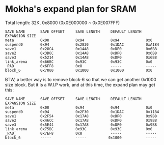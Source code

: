 # Mokha's expand plan for SRAM
Total length: 32K, 0x8000 (0x0E000000 ~ 0x0E007FFF)

```
SAVE NAME       SAVE OFFSET     SAVE LENGTH     DEFAULT LENGTH  EXPANSION SIZE
meta            0x00            0x94            0x94            0x0
suspend0        0x94            0x2830          0x1DAC          0xA184
save1           0x28C4          0x14A8          0xDF0           0x6B8
save2           0x3D6C          0x14A8          0xDF0           0x6B8
save3           0x5214          0x14A8          0xDF0           0x6B8
link_arena      0x66BC          0x93C           0x93C           0x0
_PAD_           0x6FF8          0x8             -----           -----
block_6         0x7000          0x1000          0x1000          0x0
```

BTW, a better way is to remove block-6 so that we can get another 0x1000 size block. But it is a W.I.P work, and at this time, the expand plan may get this:
```
SAVE NAME       SAVE OFFSET     SAVE LENGTH     DEFAULT LENGTH  EXPANSION SIZE
meta            0x00            0x94            0x94            0x0
suspend0        0x94            0x2F30          0x1DAC          0x1184
save1           0x2F54          0x17A8          0xDF0           0x9B8
save2           0x46CC          0x17A8          0xDF0           0x9B8
save3           0x5E44          0x17A8          0xDF0           0x9B8
link_arena      0x75BC          0x93C           0x93C           0x0
_PAD_           0x7EF8          0x8             -----           -----
block_6         -----           -----          0x1000           -----
```
